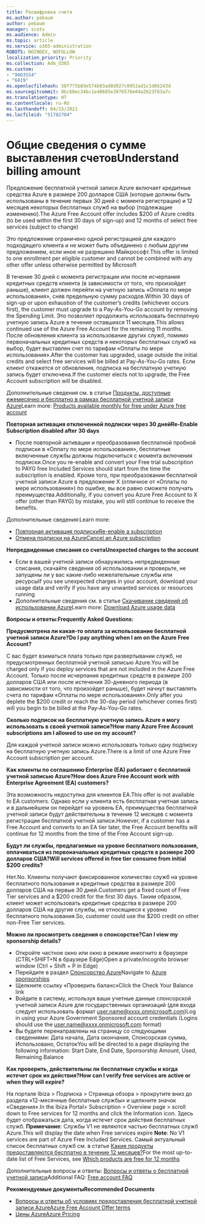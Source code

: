 ```yaml
---
title: Расшифровка счета
ms.author: pebaum
author: pebaum
manager: scotv
ms.audience: Admin
ms.topic: article
ms.service: o365-administration
ROBOTS: NOINDEX, NOFOLLOW
localization_priority: Priority
ms.collection: Adm_O365
ms.custom:
- "9003554"
- "6819"
ms.openlocfilehash: 58f775b89e574b03ad8d927c0952ad1c1d66243d
ms.sourcegitcommit: 8bc60ec34bc1e40685e3976576e04a2623f63a7c
ms.translationtype: HT
ms.contentlocale: ru-RU
ms.lasthandoff: 04/15/2021
ms.locfileid: "51782704"
---
```

# <a name="understand-billing-amount"></a><span data-ttu-id="f8dca-102">Общие сведения о сумме выставления счетов</span><span class="sxs-lookup"><span data-stu-id="f8dca-102">Understand billing amount</span></span>

<span data-ttu-id="f8dca-103">Предложение бесплатной учетной записи Azure включает кредитные средства Azure в размере 200 долларов США (которые должны быть использованы в течение первых 30 дней с момента регистрации) и 12 месяцев некоторых бесплатных служб на выбор (подлежащие изменению).</span><span class="sxs-lookup"><span data-stu-id="f8dca-103">The Azure Free Account offer includes $200 of Azure credits (to be used within the first 30 days of sign-up) and 12 months of select free services (subject to change)</span></span>

<span data-ttu-id="f8dca-104">Это предложение ограничено одной регистрацией для каждого подходящего клиента и не может быть объединено с любым другим предложением, если иное не разрешено Майкрософт.</span><span class="sxs-lookup"><span data-stu-id="f8dca-104">This offer is limited to one enrollment per eligible customer and cannot be combined with any other offer unless otherwise permitted by Microsoft</span></span>

<span data-ttu-id="f8dca-105">В течение 30 дней с момента регистрации или после исчерпания кредитных средств клиента (в зависимости от того, что произойдет раньше), клиент должен перейти на учетную запись «Оплата по мере использования», сняв предельную сумму расходов.</span><span class="sxs-lookup"><span data-stu-id="f8dca-105">Within 30 days of sign-up or upon exhaustion of the customer’s credits (whichever occurs first), the customer must upgrade to a Pay-As-You-Go account by removing the Spending Limit.</span></span> <span data-ttu-id="f8dca-106">Это позволяет продолжить использовать бесплатную учетную запись Azure в течение оставшихся 11 месяцев.</span><span class="sxs-lookup"><span data-stu-id="f8dca-106">This allows continued use of the Azure Free Account for the remaining 11 months.</span></span> <span data-ttu-id="f8dca-107">После обновления клиента за использование других служб, помимо первоначальных кредитных средств и некоторых бесплатных служб на выбор, будет выставлен счет по тарифам «Оплаты по мере использования».</span><span class="sxs-lookup"><span data-stu-id="f8dca-107">After the customer has upgraded, usage outside the initial credits and select free services will be billed at Pay-As-You-Go rates.</span></span> <span data-ttu-id="f8dca-108">Если клиент откажется от обновления, подписка на бесплатную учетную запись будет отключена.</span><span class="sxs-lookup"><span data-stu-id="f8dca-108">If the customer elects not to upgrade, the Free Account subscription will be disabled.</span></span>

<span data-ttu-id="f8dca-109">Дополнительные сведения см. в статье [Продукты, доступные ежемесячно и бесплатно в рамках бесплатной учетной записи Azure](https://azure.microsoft.com/free/free-account-faq/)</span><span class="sxs-lookup"><span data-stu-id="f8dca-109">Learn more: [Products available monthly for free under Azure free account](https://azure.microsoft.com/free/free-account-faq/)</span></span>

<span data-ttu-id="f8dca-110">**Повторная активация отключенной подписки через 30 дней**</span><span class="sxs-lookup"><span data-stu-id="f8dca-110">**Re-Enable Subscription disabled after 30 days**</span></span>

- <span data-ttu-id="f8dca-111">После повторной активации и преобразования бесплатной пробной подписки в «Оплату по мере использования», бесплатные включенные службы должны подключиться с момента включения подписки.</span><span class="sxs-lookup"><span data-stu-id="f8dca-111">Once you re-enable and convert your Free trial subscription to PAYG free Included Services should start from the time the subscription is enabled.</span></span> <span data-ttu-id="f8dca-112">Кроме того, при преобразовании бесплатной учетной записи Azure в предложение X (отличное от «Оплаты по мере использования») по ошибке, вы все равно сможете получать преимущества.</span><span class="sxs-lookup"><span data-stu-id="f8dca-112">Additionally, if you convert you Azure Free Account to X offer (other than PAYG) by mistake, you will still continue to receive the benefits.</span></span>

<span data-ttu-id="f8dca-113">Дополнительные сведения:</span><span class="sxs-lookup"><span data-stu-id="f8dca-113">Learn more:</span></span> 
- [<span data-ttu-id="f8dca-114">Повторная активация подписки</span><span class="sxs-lookup"><span data-stu-id="f8dca-114">Re-enable a subscription</span></span>](https://docs.microsoft.com/azure/billing/billing-subscription-become-disable?WT.mc_id=Portal-Microsoft_Azure_Support)
- [<span data-ttu-id="f8dca-115">Отмена подписки на Azure</span><span class="sxs-lookup"><span data-stu-id="f8dca-115">Cancel an Azure subscription</span></span>](https://docs.microsoft.com/azure/billing/billing-how-to-cancel-azure-subscription?WT.mc_id=Portal-Microsoft_Azure_Support)

<span data-ttu-id="f8dca-116">**Непредвиденные списания со счета**</span><span class="sxs-lookup"><span data-stu-id="f8dca-116">**Unexpected charges to the account**</span></span>

- <span data-ttu-id="f8dca-117">Если в вашей учетной записи обнаружились непредвиденные списания, скачайте сведения об использовании и проверьте, не запущены ли у вас какие-либо нежелательные службы или ресурсы</span><span class="sxs-lookup"><span data-stu-id="f8dca-117">If you see unexpected charges in your account, download your usage data and verify if you have any unwanted services or resources running</span></span>
- <span data-ttu-id="f8dca-118">Дополнительные сведения см. в статье [Скачивание сведений об использовании Azure](https://docs.microsoft.com/azure/billing/billing-download-azure-invoice-daily-usage-date?WT.mc_id=Portal-Microsoft_Azure_Support#download-usage)</span><span class="sxs-lookup"><span data-stu-id="f8dca-118">Learn more: [Download Azure usage data](https://docs.microsoft.com/azure/billing/billing-download-azure-invoice-daily-usage-date?WT.mc_id=Portal-Microsoft_Azure_Support#download-usage)</span></span>

<span data-ttu-id="f8dca-119">**Вопросы и ответы:**</span><span class="sxs-lookup"><span data-stu-id="f8dca-119">**Frequently Asked Questions:**</span></span>

<span data-ttu-id="f8dca-120">**Предусмотрена ли какая-то оплата за использование бесплатной учетной записи Azure?**</span><span class="sxs-lookup"><span data-stu-id="f8dca-120">**Do I pay anything when I am on the Azure Free Account?**</span></span>

<span data-ttu-id="f8dca-121">С вас будет взиматься плата только при развертывании служб, не предусмотренных бесплатной учетной записью Azure.</span><span class="sxs-lookup"><span data-stu-id="f8dca-121">You will be charged only if you deploy services that are not included in the Azure Free Account.</span></span> <span data-ttu-id="f8dca-122">Только после исчерпания кредитных средств в размере 200 долларов США или после истечения 30-дневного периода (в зависимости от того, что произойдет раньше), будет начнут выставлять счета по тарифам «Оплаты по мере использования».</span><span class="sxs-lookup"><span data-stu-id="f8dca-122">Only after you deplete the $200 credit or reach the 30-day period (whichever comes first) will you begin to be billed at the Pay-As-You-Go rates.</span></span>

<span data-ttu-id="f8dca-123">**Сколько подписок на бесплатную учетную запись Azure я могу использовать в своей учетной записи?**</span><span class="sxs-lookup"><span data-stu-id="f8dca-123">**How many Azure Free Account subscriptions am I allowed to use on my account?**</span></span>  

<span data-ttu-id="f8dca-124">Для каждой учетной записи можно использовать только одну подписку на бесплатную учетную запись Azure.</span><span class="sxs-lookup"><span data-stu-id="f8dca-124">There is a limit of one Azure Free Account subscription per account.</span></span>

<span data-ttu-id="f8dca-125">**Как клиенты по соглашению Enterprise (EA) работают с бесплатной учетной записью Azure?**</span><span class="sxs-lookup"><span data-stu-id="f8dca-125">**How does Azure Free Account work with Enterprise Agreement (EA) customers?**</span></span>  

<span data-ttu-id="f8dca-126">Эта возможность недоступна для клиентов EA.</span><span class="sxs-lookup"><span data-stu-id="f8dca-126">This offer is not available to EA customers.</span></span> <span data-ttu-id="f8dca-127">Однако если у клиента есть бесплатная учетная запись и в дальнейшем он перейдет на уровень EA, преимущества бесплатной учетной записи будут действительны в течение 12 месяцев с момента регистрации бесплатной учетной записи.</span><span class="sxs-lookup"><span data-stu-id="f8dca-127">However, if a customer has a Free Account and converts to an EA tier later, the Free Account benefits will continue for 12 months from the time of the Free Account sign-up.</span></span>

<span data-ttu-id="f8dca-128">**Будут ли службы, предлагаемые на уровне бесплатного пользования, оплачиваться из первоначальных кредитных средств в размере 200 долларов США?**</span><span class="sxs-lookup"><span data-stu-id="f8dca-128">**Will services offered in free tier consume from initial $200 credits?**</span></span>  

<span data-ttu-id="f8dca-129">Нет.</span><span class="sxs-lookup"><span data-stu-id="f8dca-129">No.</span></span> <span data-ttu-id="f8dca-130">Клиенты получают фиксированное количество служб на уровне бесплатного пользования и кредитные средства в размере 200 долларов США на первые 30 дней.</span><span class="sxs-lookup"><span data-stu-id="f8dca-130">Customers get a fixed count of Free Tier services and a $200 credit for the first 30 days.</span></span> <span data-ttu-id="f8dca-131">Таким образом, клиент может использовать кредитные средства в размере 200 долларов США на другие службы, не относящиеся к уровню бесплатного пользования.</span><span class="sxs-lookup"><span data-stu-id="f8dca-131">So, customer could use the $200 credit on other non-Free Tier services.</span></span>

<span data-ttu-id="f8dca-132">**Можно ли просмотреть сведения о спонсорстве?**</span><span class="sxs-lookup"><span data-stu-id="f8dca-132">**Can I view my sponsorship details?**</span></span>

- <span data-ttu-id="f8dca-133">Откройте частное окно или окно в режиме инкогнито в браузере (CTRL+SHIFT+N в браузере Edge)</span><span class="sxs-lookup"><span data-stu-id="f8dca-133">Open a private/incognito browser window (Ctrl + Shift + P in Edge)</span></span>
- <span data-ttu-id="f8dca-134">Перейдите в раздел [Спонсорство Azure](http://www.microsoftazuresponsorships.com/)</span><span class="sxs-lookup"><span data-stu-id="f8dca-134">Navigate to [Azure sponsorships](http://www.microsoftazuresponsorships.com/)</span></span>
- <span data-ttu-id="f8dca-135">Щелкните ссылку «Проверить баланс»</span><span class="sxs-lookup"><span data-stu-id="f8dca-135">Click the Check Your Balance link</span></span>
- <span data-ttu-id="f8dca-136">Войдите в систему, используя ваши учетные данные спонсорской учетной записи Azure для государственных организаций (для входа следует использовать формат user.name@xxxx.onmicrosoft.com)</span><span class="sxs-lookup"><span data-stu-id="f8dca-136">Log in using your Azure Government Sponsored account credentials (Logins should use the user.name@xxxx.onmicrosoft.com format)</span></span>
- <span data-ttu-id="f8dca-137">Вы будете перенаправлены на страницу со следующими сведениями: Дата начала, Дата окончания, Спонсорская сумма, Использовано, Остаток</span><span class="sxs-lookup"><span data-stu-id="f8dca-137">You will be directed to a page displaying the following information: Start Date, End Date, Sponsorship Amount, Used, Remaining Balance</span></span>

<span data-ttu-id="f8dca-138">**Как проверить, действительны ли бесплатные службы и когда истечет срок их действия?**</span><span class="sxs-lookup"><span data-stu-id="f8dca-138">**How can I verify free services are active or when they will expire?**</span></span>

<span data-ttu-id="f8dca-139">На портале Ibiza > Подписка > Страница обзора > прокрутите вниз до раздела «12-месячные бесплатные службы» и щелкните значок «Сведения».</span><span class="sxs-lookup"><span data-stu-id="f8dca-139">In the Ibiza Portal> Subscription > Overview page > scroll down to Free services for 12 months and click the Information icon.</span></span> <span data-ttu-id="f8dca-140">Здесь будет отображаться дата, когда истечет срок действия бесплатных служб. **Примечание**: Службы V1 не являются частью бесплатных служб Azure.</span><span class="sxs-lookup"><span data-stu-id="f8dca-140">This will display the date when Free services expire **Note**: No V1 services are part of Azure Free Included Services.</span></span> <span data-ttu-id="f8dca-141">Самый актуальный список бесплатных служб см. в статье [Какие продукты предоставляются бесплатно в течение 12 месяцев?](http://www.microsoftazuresponsorships.com/)</span><span class="sxs-lookup"><span data-stu-id="f8dca-141">For the most up-to-date list of Free Services, see [Which products are free for 12 months](http://www.microsoftazuresponsorships.com/)</span></span>

<span data-ttu-id="f8dca-142">Дополнительные вопросы и ответы: [Вопросы и ответы о бесплатной учетной записи](https://azure.microsoft.com/free/free-account-faq/)</span><span class="sxs-lookup"><span data-stu-id="f8dca-142">Additional FAQ: [Free account FAQ](https://azure.microsoft.com/free/free-account-faq/)</span></span>

<span data-ttu-id="f8dca-143">**Рекомендуемые документы**</span><span class="sxs-lookup"><span data-stu-id="f8dca-143">**Recommended Documents**</span></span>

- [<span data-ttu-id="f8dca-144">Вопросы и ответы об условиях предоставления бесплатной учетной записи Azure</span><span class="sxs-lookup"><span data-stu-id="f8dca-144">Azure Free Account Offer terms</span></span>](https://azure.microsoft.com/offers/ms-azr-0044p/)
- [<span data-ttu-id="f8dca-145">Цены Azure</span><span class="sxs-lookup"><span data-stu-id="f8dca-145">Azure Pricing</span></span>](https://azure.microsoft.com/pricing/)